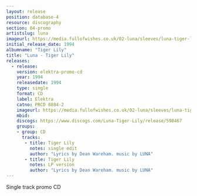 ```yaml
---
layout: release
position: database-4
resource: discography
section: 04-promo
artistslug: luna
imageurl: https://media.fullofwishes.co.uk/02-luna/sleeves/luna-tiger-lily-promo-sleeve-front.jpg
initial_release_date: 1994
albumname: "Tiger Lily"
title: "Luna - Tiger Lily"
releases:
  - release:
    version: elektra-promo-cd
    year: 1994
    releasedate: 1994
    type: single
    format: CD
    label: Elektra
    catno: PRCD 8884-2
    imageurl: https://media.fullofwishes.co.uk/02-luna/sleeves/luna-tiger-lily-promo-sleeve-front.jpg
    mbid:
    discogs: https://www.discogs.com/Luna-Tiger-Lily/release/598467
    groups:
    - group: CD
      tracks:
       - title: Tiger Lily
         notes: single edit
         author: "Lyrics by Dean Wareham. music by LUNA"
       - title: Tiger Lily
         notes: LP version
         author: "Lyrics by Dean Wareham. music by LUNA"
---
```

Single track promo CD

